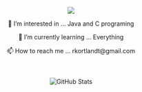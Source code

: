 <p align="center">
<img src="https://capsule-render.vercel.app/api?type=venom&height=300&color=0:2A7B9B,100:854fb9&text=Rkortlandt&textBg=false&desc=everything%20is%20fine...&descAlign=67&descAlignY=61&animation=fadeIn&fontColor=ffffff"/></img>

<div align="center">
<p> 👀 I’m interested in ... Java and C programing </p>
<p> 🌱 I’m currently learning ... Everything </p>
<p> 📫 How to reach me ... rkortlandt@gmail.com </p>
<div/>
<br>
<br>
  <img src="https://github-readme-stats.vercel.app/api?username=Rkortlandt&show_icons=true&theme=merko" alt="GitHub Stats" />
</p>


